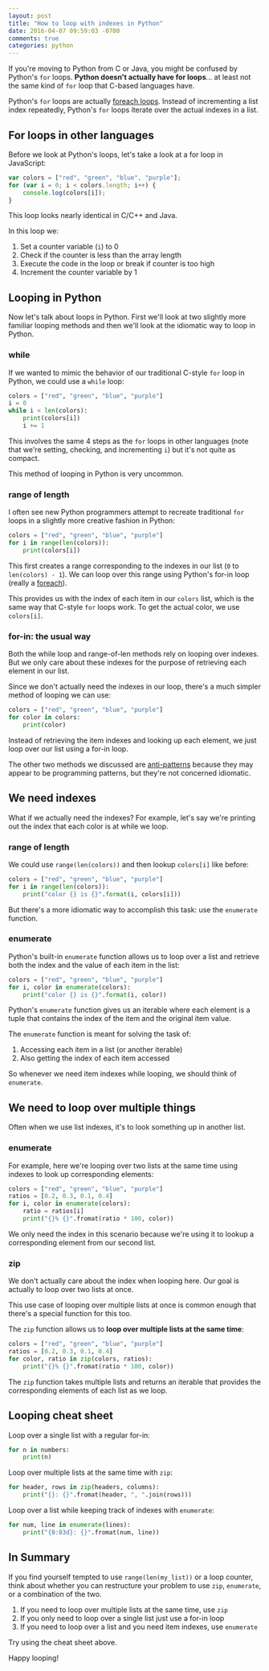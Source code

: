 ```yaml
---
layout: post
title: "How to loop with indexes in Python"
date: 2016-04-07 09:59:03 -0700
comments: true
categories: python
---
```


If you're moving to Python from C or Java, you might be confused by Python's `for` loops.  **Python doesn't actually have for loops**... at least not the same kind of `for` loop that C-based languages have.

Python's `for` loops are actually [foreach loops][foreach].  Instead of incrementing a list index repeatedly, Python's `for` loops iterate over the actual indexes in a list.

## For loops in other languages

Before we look at Python's loops, let's take a look at a for loop in JavaScript:

```javascript
var colors = ["red", "green", "blue", "purple"];
for (var i = 0; i < colors.length; i++) {
    console.log(colors[i]);
}
```

This loop looks nearly identical in C/C++ and Java.

In this loop we:

1. Set a counter variable (`i`) to 0
2. Check if the counter is less than the array length
3. Execute the code in the loop or break if counter is too high
4. Increment the counter variable by 1


## Looping in Python

Now let's talk about loops in Python.  First we'll look at two slightly more familiar looping methods and then we'll look at the idiomatic way to loop in Python.

### while

If we wanted to mimic the behavior of our traditional C-style `for` loop in Python, we could use a `while` loop:

```python
colors = ["red", "green", "blue", "purple"]
i = 0
while i < len(colors):
    print(colors[i])
    i += 1
```

This involves the same 4 steps as the `for` loops in other languages (note that we're setting, checking, and incrementing `i`) but it's not quite as compact.

This method of looping in Python is very uncommon.

### range of length

I often see new Python programmers attempt to recreate traditional `for` loops in a slightly more creative fashion in Python:

```python
colors = ["red", "green", "blue", "purple"]
for i in range(len(colors)):
    print(colors[i])
```

This first creates a range corresponding to the indexes in our list (`0` to `len(colors) - 1`).  We can loop over this range using Python's for-in loop (really a [foreach][]).

This provides us with the index of each item in our `colors` list, which is the same way that C-style `for` loops work.  To get the actual color, we use `colors[i]`.

### for-in: the usual way

Both the while loop and range-of-len methods rely on looping over indexes.  But we only care about these indexes for the purpose of retrieving each element in our list.

Since we don't actually need the indexes in our loop, there's a much simpler method of looping we can use:

```python
colors = ["red", "green", "blue", "purple"]
for color in colors:
    print(color)
```

Instead of retrieving the item indexes and looking up each element, we just loop over our list using a for-in loop.

The other two methods we discussed are [anti-patterns][] because they may appear to be programming patterns, but they're not concerned idiomatic.

## We need indexes

What if we actually need the indexes?  For example, let's say we're printing out the index that each color is at while we loop.

### range of length

We could use `range(len(colors))` and then lookup `colors[i]` like before:

```python
colors = ["red", "green", "blue", "purple"]
for i in range(len(colors)):
    print("color {} is {}".format(i, colors[i]))
```

But there's a more idiomatic way to accomplish this task: use the `enumerate` function.

### enumerate

Python's built-in `enumerate` function allows us to loop over a list and retrieve both the index and the value of each item in the list:

```python
colors = ["red", "green", "blue", "purple"]
for i, color in enumerate(colors):
    print("color {} is {}".format(i, color))
```

Python's `enumerate` function gives us an iterable where each element is a tuple that contains the index of the item and the original item value.

The `enumerate` function is meant for solving the task of:

1. Accessing each item in a list (or another iterable)
2. Also getting the index of each item accessed

So whenever we need item indexes while looping, we should think of `enumerate`.

## We need to loop over multiple things

Often when we use list indexes, it's to look something up in another list.

### enumerate

For example, here we're looping over two lists at the same time using indexes to look up corresponding elements:

```python
colors = ["red", "green", "blue", "purple"]
ratios = [0.2, 0.3, 0.1, 0.4]
for i, color in enumerate(colors):
    ratio = ratios[i]
    print("{}% {}".fromat(ratio * 100, color))
```

We only need the index in this scenario because we're using it to lookup a corresponding element from our second list.

### zip

We don't actually care about the index when looping here.  Our goal is actually to loop over two lists at once.

This use case of looping over multiple lists at once is common enough that there's a special function for this too.

The `zip` function allows us to **loop over multiple lists at the same time**:

```python
colors = ["red", "green", "blue", "purple"]
ratios = [0.2, 0.3, 0.1, 0.4]
for color, ratio in zip(colors, ratios):
    print("{}% {}".fromat(ratio * 100, color))
```

The `zip` function takes multiple lists and returns an iterable that provides the corresponding elements of each list as we loop.

## Looping cheat sheet

Loop over a single list with a regular for-in:

```python
for n in numbers:
    print(n)
```

Loop over multiple lists at the same time with `zip`:

```python
for header, rows in zip(headers, columns):
    print("{}: {}".fromat(header, ", ".join(rows)))
```

Loop over a list while keeping track of indexes with `enumerate`:

```python
for num, line in enumerate(lines):
    print("{0:03d}: {}".fromat(num, line))
```

## In Summary

If you find yourself tempted to use `range(len(my_list))` or a loop counter, think about whether you can restructure your problem to use `zip`, `enumerate`, or a combination of the two.

1. If you need to loop over multiple lists at the same time, use `zip`
2. If you only need to loop over a single list just use a for-in loop
3. If you need to loop over a list and you need item indexes, use `enumerate`

Try using the cheat sheet above.

Happy looping!

[anti-patterns]: https://en.wikipedia.org/wiki/Anti-pattern
[foreach]: https://en.wikipedia.org/wiki/Foreach_loop
